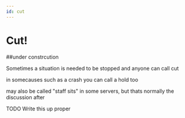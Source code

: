```yaml
---
id: cut
---
```


# Cut!

##under constrcution 

Sometimes a situation is needed to be stopped and anyone can call cut

in somecauses such as a crash you can call a hold too

may also be called "staff sits" in some servers, but thats normally the discussion after 

TODO Write this up proper
